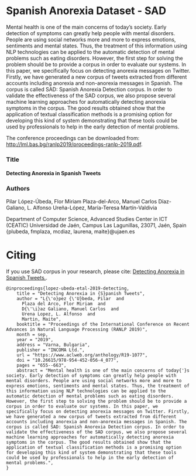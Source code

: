 # Spanish Anorexia Dataset - SAD

Mental health is one of the main concerns of today’s society. Early detection of symptoms can greatly help people with mental disorders. People are using social networks more and more to express emotions, sentiments and mental states. Thus, the treatment of this information using NLP technologies can be applied to the automatic detection of mental problems such as eating disorders. However, the first step for solving the problem should be to provide a corpus in order to evaluate our systems. In this paper, we specifically focus on detecting anorexia messages on Twitter. Firstly, we have generated a new corpus of tweets extracted from different accounts including anorexia and non-anorexia messages in Spanish. The corpus is called SAD: Spanish Anorexia Detection corpus. In order to validate the effectiveness of the SAD corpus, we also propose several machine learning approaches for automatically detecting anorexia symptoms in the corpus. The good results obtained show that the application of textual classification methods is a promising option for developing this kind of system demonstrating that these tools could be used by professionals to help in the early detection of mental problems.

The conference proceedings can be downloaded from: http://lml.bas.bg/ranlp2019/proceedings-ranlp-2019.pdf.

### Title
#### Detecting Anorexia in Spanish Tweets

### Authors
Pilar López-Úbeda, Flor Miriam Plaza-del-Arco, Manuel Carlos Díaz-Galiano, L. Alfonso Ureña-López, María-Teresa Martín-Valdivia

Department of Computer Science, Advanced Studies Center in ICT (CEATIC)
Universidad de Jaén, Campus Las Lagunillas, 23071, Jaén, Spain
{plubeda, fmplaza, mcdiaz, laurena, maite}@ujaen.es


# Citing

If you use SAD corpus in your research, please cite: [Detecting Anorexia in Spanish Tweets.](https://www.aclweb.org/anthology/R19-1077.pdf).
```
@inproceedings{lopez-ubeda-etal-2019-detecting,
    title = "Detecting Anorexia in {S}panish Tweets",
    author = "L{\'o}pez {\'U}beda, Pilar  and
      Plaza del Arco, Flor Miriam  and
      D{\'\i}az Galiano, Manuel Carlos  and
      Urena Lopez, L. Alfonso  and
      Martin, Maite",
    booktitle = "Proceedings of the International Conference on Recent Advances in Natural Language Processing (RANLP 2019)",
    month = sep,
    year = "2019",
    address = "Varna, Bulgaria",
    publisher = "INCOMA Ltd.",
    url = "https://www.aclweb.org/anthology/R19-1077",
    doi = "10.26615/978-954-452-056-4_077",
    pages = "655--663",
    abstract = "Mental health is one of the main concerns of today{'}s society. Early detection of symptoms can greatly help people with mental disorders. People are using social networks more and more to express emotions, sentiments and mental states. Thus, the treatment of this information using NLP technologies can be applied to the automatic detection of mental problems such as eating disorders. However, the first step to solving the problem should be to provide a corpus in order to evaluate our systems. In this paper, we specifically focus on detecting anorexia messages on Twitter. Firstly, we have generated a new corpus of tweets extracted from different accounts including anorexia and non-anorexia messages in Spanish. The corpus is called SAD: Spanish Anorexia Detection corpus. In order to validate the effectiveness of the SAD corpus, we also propose several machine learning approaches for automatically detecting anorexia symptoms in the corpus. The good results obtained show that the application of textual classification methods is a promising option for developing this kind of system demonstrating that these tools could be used by professionals to help in the early detection of mental problems.",
}
```
